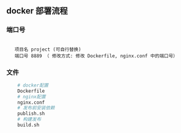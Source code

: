 ## docker 部署流程

### 端口号

```text

   项目名 project (可自行替换)
   端口号 8889 （ 修改方式: 修改 Dockerfile, nginx.conf 中的端口号）

```

### 文件
```bash
    # docker配置
    Dockerfile
    # nginx配置
    nginx.conf
    # 发布前安装依赖
    publish.sh
    # 构建发布
    build.sh
    
```
